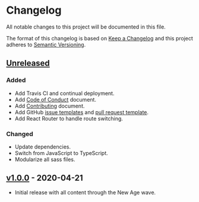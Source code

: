# Changelog

All notable changes to this project will be documented in this file.

The format of this changelog is based on [Keep a Changelog](https://keepachangelog.com) and this project adheres to [Semantic Versioning](https://semver.org/).

## [Unreleased](https://github.com/Susurrus-LLC/aeons-end-randomizer/compare/v1.0.0...HEAD)

### Added

- Add Travis CI and continual deployment.
- Add [Code of Conduct](https://github.com/Susurrus-LLC/aeons-end-randomizer/blob/master/.github/CODE_OF_CONDUCT.md) document.
- Add [Contributing](https://github.com/Susurrus-LLC/aeons-end-randomizer/blob/master/.github/CONTRIBUTING.md) document.
- Add GitHub [issue templates](https://github.com/Susurrus-LLC/aeons-end-randomizer/tree/master/.github/ISSUE_TEMPLATE) and [pull request template](https://github.com/Susurrus-LLC/aeons-end-randomizer/tree/master/.github/PULL_REQUEST_TEMPLATE).
- Add React Router to handle route switching.

### Changed

- Update dependencies.
- Switch from JavaScript to TypeScript.
- Modularize all sass files.

## [v1.0.0](https://github.com/Susurrus-LLC/aeons-end-randomizer/compare/2ed7218fc5ebb58f892be82e5731a7a3eee8f9d8...v1.0.0) - 2020-04-21

- Initial release with all content through the New Age wave.
